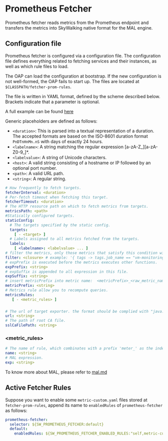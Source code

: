 # Prometheus Fetcher
Prometheus fetcher reads metrics from the Prometheus endpoint and transfers the metrics into SkyWalking native format for the MAL engine.

## Configuration file
Prometheus fetcher is configured via a configuration file. The configuration file defines everything related to fetching
services and their instances, as well as which rule files to load.

The OAP can load the configuration at bootstrap. If the new configuration is not well-formed, the OAP fails to start up. The files
are located at `$CLASSPATH/fetcher-prom-rules`.

The file is written in YAML format, defined by the scheme described below. Brackets indicate that a parameter is optional.

A full example can be found [here](../../../../oap-server/server-starter/src/main/resources/fetcher-prom-rules/self.yaml)

Generic placeholders are defined as follows:

* `<duration>`: This is parsed into a textual representation of a duration. The accepted formats are based on
  the ISO-8601 duration format `PnDTnHnMn.nS` with days of exactly 24 hours.
* `<labelname>`: A string matching the regular expression \[a-zA-Z_\]\[a-zA-Z0-9_\]*.
* `<labelvalue>`: A string of Unicode characters.
* `<host>`: A valid string consisting of a hostname or IP followed by an optional port number.
* `<path>`: A valid URL path.
* `<string>`: A regular string.

```yaml
# How frequently to fetch targets.
fetcherInterval: <duration>
# Per-fetch timeout when fetching this target.
fetcherTimeout: <duration>
# The HTTP resource path on which to fetch metrics from targets.
metricsPath: <path>
#Statically configured targets.
staticConfig:
  # The targets specified by the static config.
  targets:
    [ - <target> ]
  # Labels assigned to all metrics fetched from the targets.
  labels:
    [ <labelname>: <labelvalue> ... ]
# filter the metrics, only those metrics that satisfy this condition will be passed into the `metricsRules` below.
filter: <closure> # example: '{ tags -> tags.job_name == "vm-monitoring" }'
# expPrefix is executed before the metrics executes other functions.
expPrefix: <string>
# expSuffix is appended to all expression in this file.
expSuffix: <string>
# insert metricPrefix into metric name:  <metricPrefix>_<raw_metric_name>
metricPrefix: <string>
# Metrics rule allow you to recompute queries.
metricsRules:
   [ - <metric_rules> ]
```

### <target>

```yaml
# The url of target exporter. the format should be complied with "java.net.URI"
url: <string>
# The path of root CA file.
sslCaFilePath: <string>
```

### <metric_rules>

```yaml
# The name of rule, which combinates with a prefix 'meter_' as the index/table name in storage.
name: <string>
# MAL expression.
exp: <string>
```

To know more about MAL, please refer to [mal.md](../../concepts-and-designs/mal.md)

## Active Fetcher Rules
Suppose you want to enable some `metric-custom.yaml` files stored at `fetcher-prom-rules`, append its name to `enabledRules` of
`prometheus-fetcher` as follows:

```yaml
prometheus-fetcher:
  selector: ${SW_PROMETHEUS_FETCHER:default}
  default:
    enabledRules: ${SW_PROMETHEUS_FETCHER_ENABLED_RULES:"self,metric-custom"}
```
